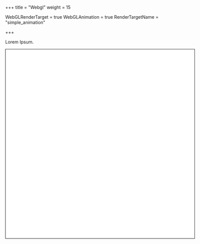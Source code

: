 +++
title = "Webgl"
weight = 15

WebGLRenderTarget = true
WebGLAnimation = true
RenderTargetName = "simple_animation"

+++

Lorem Ipsum.

<canvas id="c"></canvas>

<div id="webGlDiv" style="
  background-color: #FFF;
  width:  600px;
  height: 600px;
  border: 1px solid black;"/>

